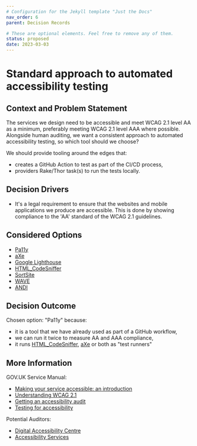 ```yaml
---
# Configuration for the Jekyll template "Just the Docs"
nav_order: 6
parent: Decision Records

# These are optional elements. Feel free to remove any of them.
status: proposed
date: 2023-03-03
---
```

# Standard approach to automated accessibility testing

## Context and Problem Statement

The services we design need to be accessible and meet WCAG 2.1 level AA as a minimum, preferably meeting WCAG 2.1 level AAA where possible.
Alongside human auditing, we want a consistent approach to automated accessibility testing, so which tool should we choose?

We should provide tooling around the edges that:

- creates a GitHub Action to test as part of the CI/CD process,
- providers Rake/Thor task(s) to run the tests locally.

<!-- This is an optional element. Feel free to remove. -->
## Decision Drivers

* It's a legal requirement to ensure that the websites and mobile applications we produce are accessible. This is done by showing compliance to the 'AA' standard of the WCAG 2.1 guidelines.

## Considered Options

* [Pa11y](https://pa11y.org)
* [aXe](https://www.deque.com/axe/)
* [Google Lighthouse](https://developer.chrome.com/docs/lighthouse/overview/)
* [HTML_CodeSniffer](https://squizlabs.github.io/HTML_CodeSniffer/)
* [SortSite](https://www.powermapper.com/products/sortsite/)
* [WAVE](https://wave.webaim.org)
* [ANDI](https://www.ssa.gov/accessibility/andi/help/howtouse.html)

## Decision Outcome

Chosen option: "Pa11y" because:
* it is a tool that we have already used as part of a GitHub workflow,
* we can run it twice to measure AA and AAA compliance,
* it runs [HTML_CodeSniffer](https://squizlabs.github.io/HTML_CodeSniffer/), [aXe](https://www.deque.com/axe/) or both as "test runners"

## More Information

GOV.UK Service Manual:
- [Making your service accessible: an introduction](https://www.gov.uk/service-manual/helping-people-to-use-your-service/making-your-service-accessible-an-introduction)
- [Understanding WCAG 2.1](https://www.gov.uk/service-manual/helping-people-to-use-your-service/understanding-wcag)
- [Getting an accessibility audit](https://www.gov.uk/service-manual/helping-people-to-use-your-service/getting-an-accessibility-audit)
- [Testing for accessibility](https://www.gov.uk/service-manual/helping-people-to-use-your-service/testing-for-accessibility#automated-testing)

Potential Auditors:
- [Digital Accessibility Centre](https://digitalaccessibilitycentre.org/auditandaccreditation.html)
- [Accessibility Services](https://www.accessibility-services.co.uk/services/digital-accessibility/digital-accessibility-assessment/)
